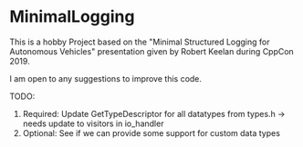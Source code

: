 # MinimalLogging

This is a hobby Project based on the "Minimal Structured Logging for Autonomous Vehicles" presentation given by Robert Keelan during CppCon 2019.

I am open to any suggestions to improve this code.

TODO:
1. Required: Update GetTypeDescriptor for all datatypes from types.h -> needs update to visitors in io_handler
2. Optional: See if we can provide some support for custom data types